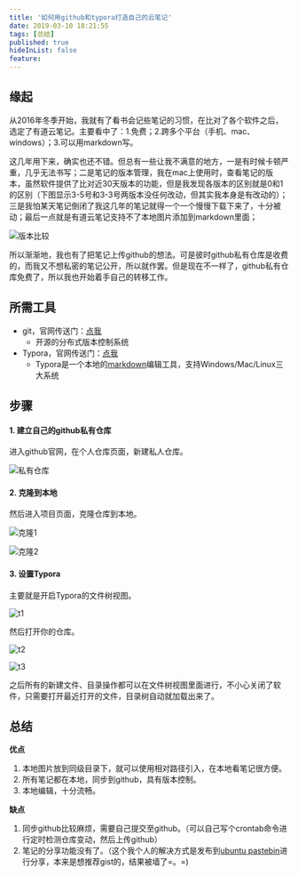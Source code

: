 ```yaml
---
title: '如何用github和typora打造自己的云笔记'
date: 2019-03-10 18:21:55
tags: [总结]
published: true
hideInList: false
feature: 
---
```


## 缘起

从2016年冬季开始，我就有了看书会记些笔记的习惯，在比对了各个软件之后，选定了有道云笔记。主要看中了：1.免费；2.跨多个平台（手机、mac、windows）；3.可以用markdown写。

<!--more-->

这几年用下来，确实也还不错。但总有一些让我不满意的地方，一是有时候卡顿严重，几乎无法书写；二是笔记的版本管理，我在mac上使用时，查看笔记的版本，虽然软件提供了比对近30天版本的功能，但是我发现各版本的区别就是0和1的区别（下图显示3-5号和3-3号两版本没任何改动，但其实我本身是有改动的）；三是我怕某天笔记倒闭了我这几年的笔记就得一个一个慢慢下载下来了，十分被动；最后一点就是有道云笔记支持不了本地图片添加到markdown里面；

![版本比较](https://user-images.githubusercontent.com/12698567/54083766-4631c180-4363-11e9-8a4d-955405592a4c.png)

所以渐渐地，我也有了把笔记上传github的想法。可是彼时github私有仓库是收费的，而我又不想私密的笔记公开，所以就作罢。但是现在不一样了，github私有仓库免费了，所以我也开始着手自己的转移工作。

## 所需工具

- git，官网传送门：[点我](https://git-scm.com/)
  - 开源的分布式版本控制系统
- Typora，官网传送门：[点我](https://www.typora.io/)
  - Typora是一个本地的[markdown](https://baike.baidu.com/item/markdown/3245829?fr=aladdin)编辑工具，支持Windows/Mac/Linux三大系统

## 步骤

#### 1. 建立自己的github私有仓库

进入github官网，在个人仓库页面，新建私人仓库。

![私有仓库](https://user-images.githubusercontent.com/12698567/54084273-b04d6500-4369-11e9-9fb3-c8ea4445ea9c.png)

#### 2. 克隆到本地

然后进入项目页面，克隆仓库到本地。

![克隆1](https://user-images.githubusercontent.com/12698567/54084286-d07d2400-4369-11e9-9f58-4e2cc35d3a58.png)

![克隆2](https://user-images.githubusercontent.com/12698567/54084287-d1ae5100-4369-11e9-894d-8ab8b90a53e9.png)

#### 3. 设置Typora

主要就是开启Typora的文件树视图。

![t1](https://user-images.githubusercontent.com/12698567/54084318-1639ec80-436a-11e9-8f43-8b41abe2a338.png)

然后打开你的仓库。

![t2](https://user-images.githubusercontent.com/12698567/54084319-1639ec80-436a-11e9-816a-cbfd7c72f881.png)

![t3](https://user-images.githubusercontent.com/12698567/54084320-176b1980-436a-11e9-95d6-21778630c3e1.png)

之后所有的新建文件、目录操作都可以在文件树视图里面进行，不小心关闭了软件，只需要打开最近打开的文件，目录树自动就加载出来了。

## 总结

**优点**

1. 本地图片放到同级目录下，就可以使用相对路径引入，在本地看笔记很方便。
2. 所有笔记都在本地，同步到github，具有版本控制。
3. 本地编辑，十分流畅。

**缺点**

1. 同步github比较麻烦，需要自己提交至github。（可以自己写个crontab命令进行定时检测仓库变动，然后上传github）
2. 笔记的分享功能没有了。（这个我个人的解决方式是发布到[ubuntu pastebin](https://paste.ubuntu.com/)进行分享，本来是想推荐gist的，结果被墙了=。=)